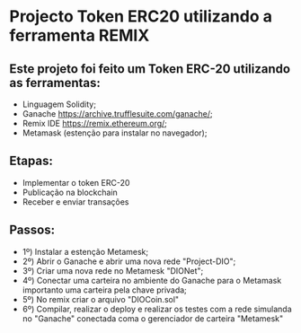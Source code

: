 # Projecto Token ERC20 utilizando a ferramenta REMIX

## Este projeto foi feito um Token ERC-20 utilizando as ferramentas:
- Linguagem Solidity;
- Ganache <https://archive.trufflesuite.com/ganache/>;
- Remix IDE <https://remix.ethereum.org/>;
- Metamask (estenção para instalar no navegador);

## Etapas:
- Implementar o token ERC-20
- Publicação na blockchain
- Receber e enviar transações

## Passos:
- 1º) Instalar a estenção Metamesk;
- 2º) Abrir o Ganache e abrir uma nova rede "Project-DIO";
- 3º) Criar uma nova rede no Metamesk "DIONet";
- 4º) Conectar uma carteira no ambiente do Ganache para o Metamask importanto uma carteira pela chave privada;
- 5º) No remix criar o arquivo "DIOCoin.sol"
- 6º) Compilar, realizar o deploy e realizar os testes com a rede simulanda no "Ganache" conectada coma o gerenciador de carteira "Metamesk" 
